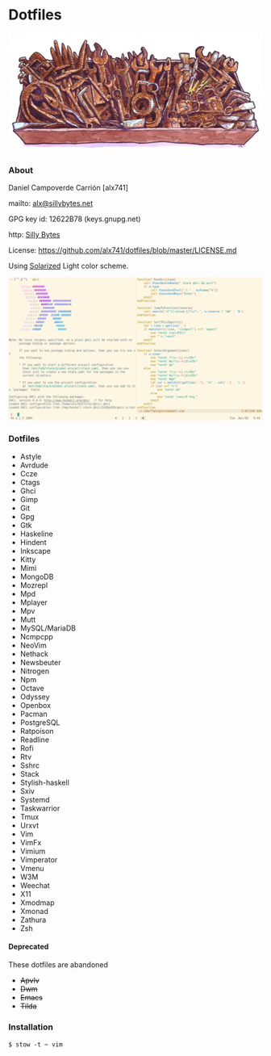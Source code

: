 # Dotfiles

![Rusty Tools](rusty_tools.jpg)


### About

Daniel Campoverde Carrión [alx741]

mailto: <alx@sillybytes.net>

GPG key id: 12622B78 (keys.gnupg.net)

http: [Silly Bytes](http://www.sillybytes.net)

License: https://github.com/alx741/dotfiles/blob/master/LICENSE.md

Using [Solarized](http://ethanschoonover.com/solarized) Light color scheme.

![shot](shot.png)


### Dotfiles

* Astyle
* Avrdude
* Ccze
* Ctags
* Ghci
* Gimp
* Git
* Gpg
* Gtk
* Haskeline
* Hindent
* Inkscape
* Kitty
* Mimi
* MongoDB
* Mozrepl
* Mpd
* Mplayer
* Mpv
* Mutt
* MySQL/MariaDB
* Ncmpcpp
* NeoVim
* Nethack
* Newsbeuter
* Nitrogen
* Npm
* Octave
* Odyssey
* Openbox
* Pacman
* PostgreSQL
* Ratpoison
* Readline
* Rofi
* Rtv
* Sshrc
* Stack
* Stylish-haskell
* Sxiv
* Systemd
* Taskwarrior
* Tmux
* Urxvt
* Vim
* VimFx
* Vimium
* Vimperator
* Vmenu
* W3M
* Weechat
* X11
* Xmodmap
* Xmonad
* Zathura
* Zsh


#### Deprecated

These dotfiles are abandoned

* ~~Apvlv~~
* ~~Dwm~~
* ~~Emacs~~
* ~~Tilda~~


### Installation

    $ stow -t ~ vim
